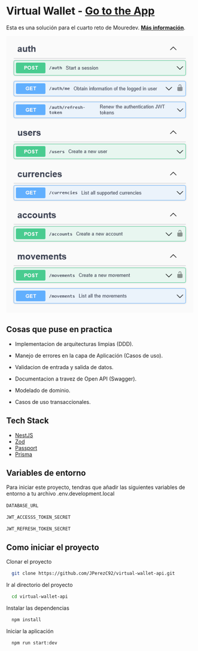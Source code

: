 # Virtual Wallet - **[Go to the App](https://challenge-full-stack-alkemy-backend.vercel.app/swagger#/)**

Esta es una solución para el cuarto reto de Mouredev. **[Más información](https://github.com/mouredev/Monthly-App-Challenge-2022)**.

<img src="./virtual-wallet-preview.png" alt="drawing" width="500"/>

## Cosas que puse en practica

- Implementacion de arquitecturas limpias (DDD).

- Manejo de errores en la capa de Aplicación (Casos de uso).

- Validacion de entrada y salida de datos.

- Documentacion a travez de Open API (Swagger).

- Modelado de dominio.

- Casos de uso transaccionales.

## Tech Stack

- [NestJS](https://nestjs.com/)
- [Zod](https://zod.dev/)
- [Passport](https://www.passportjs.org/)
- [Prisma](https://www.prisma.io/)

## Variables de entorno

Para iniciar este proyecto, tendras que añadir las siguientes variables de entorno a tu archivo .env.development.local

`DATABASE_URL`

`JWT_ACCESSS_TOKEN_SECRET`

`JWT_REFRESH_TOKEN_SECRET`

## Como iniciar el proyecto

Clonar el proyecto

```bash
  git clone https://github.com/JPerezC92/virtual-wallet-api.git
```

Ir al directorio del proyecto

```bash
  cd virtual-wallet-api
```

Instalar las dependencias

```bash
  npm install
```

Iniciar la aplicación

```bash
  npm run start:dev
```
